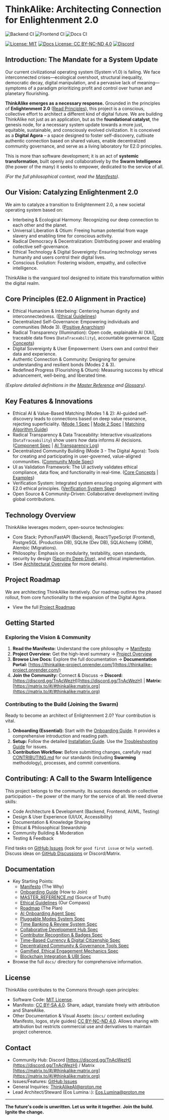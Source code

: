 # ThinkAlike: Architecting Connection for Enlightenment 2.0

![Backend CI](https://github.com/EosLumina/--ThinkAlike--/actions/workflows/backend.yml/badge.svg)
![Frontend CI](https://github.com/EosLumina/--ThinkAlike--/actions/workflows/frontend.yml/badge.svg)
![Docs CI](https://github.com/EosLumina/--ThinkAlike--/actions/workflows/docs.yml/badge.svg)

[![License: MIT](https://img.shields.io/badge/License-MIT-yellow.svg)](./LICENSE)
[![Docs License: CC BY-NC-ND 4.0](https://img.shields.io/badge/Docs%20License-CC%20BY--NC--ND%204.0-lightgrey.svg)](https://creativecommons.org/licenses/by-nc-nd/4.0/)
[![Discord](https://img.shields.io/discord/1234567890123456789?label=Discord&logo=discord&color=7289DA)](https://discord.gg/TnAcWezH)

## Introduction: The Mandate for a System Update

Our current civilizational operating system (System v1.0) is failing. We face interconnected crises—ecological overshoot, structural inequality, democratic decay, digital manipulation, and a pervasive lack of meaning—symptoms of a paradigm prioritizing profit and control over human and planetary flourishing.

**ThinkAlike emerges as a necessary response.** Grounded in the principles of **Enlightenment 2.0** ([Read Principles](./docs/core/enlightenment_2_0/enlightenment_2_0_principles.md)), this project is a conscious, collective effort to architect a different kind of digital future. We are building ThinkAlike not just as an application, but as the **foundational catalyst**, the genesis node, for a necessary system update towards a more just, equitable, sustainable, and consciously evolved civilization. It is conceived as a **Digital Agora** – a space designed to foster self-discovery, cultivate authentic connection based on shared values, enable decentralized community governance, and serve as a living laboratory for E2.0 principles.

This is more than software development; it is an act of **systemic transformation**, built openly and collaboratively by the **Swarm Intelligence** (the power of the many) it seeks to empower, dedicated to the service of all.

*(For the full philosophical context, read the [Manifesto](./docs/core/manifesto/manifesto.md)).*

## Our Vision: Catalyzing Enlightenment 2.0

We aim to catalyze a transition to Enlightenment 2.0, a new societal operating system based on:

- Interbeing & Ecological Harmony: Recognizing our deep connection to each other and the planet.
- Universal Liberation & Otium: Freeing human potential from wage slavery and enabling time for conscious activity.
- Radical Democracy & Decentralization: Distributing power and enabling collective self-governance.
- Ethical Technology & Digital Sovereignty: Ensuring technology serves humanity and users control their digital lives.
- Conscious Evolution: Fostering wisdom, empathy, and collective intelligence.

ThinkAlike is the vanguard tool designed to initiate this transformation within the digital realm.

## Core Principles (E2.0 Alignment in Practice)

- Ethical Humanism & Interbeing: Centering human dignity and interconnectedness. ([Ethical Guidelines](./docs/core/ethics/ethical_guidelines.md))
- Decentralized Self-Governance: Empowering individuals and communities (Mode 3). ([Positive Anarchism](./docs/vision/core_concepts.md#6-positive-anarchism-operational-ethos))
- Radical Transparency (Illumination): Open code, explainable AI (XAI), traceable data flows (`DataTraceability`), accountable governance. ([Core Concepts](./docs/vision/core_concepts.md#5-data-sovereignty--radical-transparency))
- Digital Sovereignty & User Empowerment: Users own and control their data and experience.
- Authentic Connection & Community: Designing for genuine understanding and resilient bonds (Modes 2 & 3).
- Redefined Progress (Flourishing & Otium): Measuring success by ethical advancement, well-being, and liberated time.

*(Explore detailed definitions in the [Master Reference](./docs/core/master_reference.md) and [Glossary](./docs/core/glossary.md)).*

## Key Features & Innovations

- Ethical AI & Value-Based Matching (Modes 1 & 2): AI-guided self-discovery leads to connections based on deep value resonance, rejecting superficiality. ([Mode 1 Spec](./docs/architecture/modes/narrative_onboarding_mode/mode1_narrative_onboarding_spec.md) | [Mode 2 Spec](./docs/architecture/modes/mode2_profile_discovery_spec.md) | [Matching Algorithm Guide](./docs/guides/developer_guides/matching_algorithm_guide.md))
- Radical Transparency & Data Traceability: Interactive visualizations (`DataTraceability`) show users *how* data informs AI decisions. ([Component Spec](./docs/components/ui_components/data_traceability_spec.md) | [AI Transparency Log](./docs/guides/developer_guides/ai/ai_transparency_log.md))
- Decentralized Community Building (Mode 3 - The Digital Agora): Tools for creating and participating in user-governed, value-aligned communities. ([Community Mode Spec](./docs/architecture/modes/community_mode/community_mode_spec.md))
- UI as Validation Framework: The UI actively validates ethical compliance, data flow, and functionality in real-time. ([Core Concepts](./docs/vision/core_concepts.md#3-ui-as-validation-framework) | [Examples](./docs/guides/developer_guides/ui_validation_examples.md))
- Verification System: Integrated system ensuring ongoing alignment with E2.0 ethical principles. ([Verification System Spec](./docs/architecture/verification_system/verification_system.md))
- Open Source & Community-Driven: Collaborative development inviting global contributions.

## Technology Overview

ThinkAlike leverages modern, open-source technologies:

- Core Stack: Python/FastAPI (Backend), React/TypeScript (Frontend), PostgreSQL (Production DB), SQLite (Dev DB), SQLAlchemy (ORM), Alembic (Migrations).
- Philosophy: Emphasis on modularity, testability, open standards, security by design ([Security Deep Dive](./docs/architecture/security/security_deep_dive.md)), and ethical implementation.
- (See [Architectural Overview](./docs/architecture/architectural_overview.md) for more details).

## Project Roadmap

We are architecting ThinkAlike iteratively. Our roadmap outlines the phased rollout, from core functionality to the expansion of the Digital Agora.

- View the full [Project Roadmap](./docs/roadmap.md)

## Getting Started

### Exploring the Vision & Community

1. **Read the Manifesto:** Understand the core philosophy -> [Manifesto](./docs/core/manifesto/manifesto.md)
2. **Project Overview:** Get the high-level summary -> [Project Overview](./docs/core/project_overview.md)
3. **Browse Live Docs:** Explore the full documentation -> **Documentation Portal:** [https://thinkalike-project.onrender.com/](https://thinkalike-project.onrender.com/)
4. **Join the Community:** Connect & Discuss -> **Discord:** [https://discord.gg/TnAcWezH](https://discord.gg/TnAcWezH) | **Matrix:** [https://matrix.to/#/#thinkalike:matrix.org](https://matrix.to/#/#thinkalike:matrix.org)

### Contributing to the Build (Joining the Swarm)

Ready to become an architect of Enlightenment 2.0? Your contribution is vital.

1. **Onboarding (Essential):** Start with the [Onboarding Guide](./docs/core/onboarding_guide.md). It provides a comprehensive introduction and reading path.
2. **Setup:** Follow the detailed [Installation Guide](./docs/core/installation.md). Use the [Troubleshooting Guide](./docs/architecture/deployment_troubleshooting.md) for issues.
3. **Contribution Workflow:** Before submitting changes, carefully read [CONTRIBUTING.md](./docs/core/contributing.md) for our standards (including **Swarming** methodology), processes, and commit conventions.

## Contributing: A Call to the Swarm Intelligence

This project belongs to the community. Its success depends on collective participation – the power of the many for the service of all. We need diverse skills:

- Code Architecture & Development (Backend, Frontend, AI/ML, Testing)
- Design & User Experience (UI/UX, Accessibility)
- Documentation & Knowledge Sharing
- Ethical & Philosophical Stewardship
- Community Building & Moderation
- Testing & Feedback

Find tasks on [GitHub Issues](https://github.com/EosLumina/ThinkAlike/issues) (look for `good first issue` or `help wanted`). Discuss ideas on [GitHub Discussions](https://github.com/EosLumina/ThinkAlike/discussions) or Discord/Matrix.

## Documentation

- Key Starting Points:
  - [Manifesto](./docs/core/manifesto/manifesto.md) (The Why)
  - [Onboarding Guide](./docs/core/onboarding_guide.md) (How to Join)
  - [MASTER_REFERENCE.md](./docs/core/master_reference.md) (Source of Truth)
  - [Ethical Guidelines](./docs/core/ethics/ethical_guidelines.md) (Our Compass)
  - [Roadmap](./docs/roadmap.md) (The Plan)
  - [AI Onboarding Agent Spec](./docs/architecture/specs/ai_onboarding_agent_spec.md)
  - [Pluggable Modes System Spec](./docs/architecture/specs/pluggable_modes_system_spec.md)
  - [Time Banking & Review System Spec](./docs/architecture/specs/time_banking_review_system_spec.md)
  - [Collaborative Development Hub Spec](./docs/architecture/specs/collaborative_development_hub_spec.md)
  - [Contributor Recognition & Badges Spec](./docs/architecture/specs/contributor_recognition_badges_spec.md)
  - [Time-Based Currency & Digital Citizenship Spec](./docs/architecture/specs/time_based_currency_digital_citizenship_spec.md)
  - [Decentralized Community & Governance Tools Spec](./docs/architecture/specs/decentralized_community_governance_spec.md)
  - [Gamified, Ethical Engagement Mechanics Spec](./docs/architecture/specs/gamified_ethical_engagement_spec.md)
  - [Blockchain Integration & UBI Spec](./docs/architecture/specs/blockchain_integration_ubi_spec.md)
- Browse the full `docs/` directory for comprehensive information.

## License

ThinkAlike contributes to the Commons through open principles:

- Software Code: [MIT License](./LICENSE).
- Manifesto: [CC BY-SA 4.0](https://creativecommons.org/licenses/by-sa/4.0/). Share, adapt, translate freely with attribution and ShareAlike.
- Other Documentation & Visual Assets: (`docs/` content excluding Manifesto, logos, style guides) [CC BY-NC-ND 4.0](https://creativecommons.org/licenses/by-nc-nd/4.0/). Allows sharing with attribution but restricts commercial use and derivatives to maintain project coherence.

## Contact

- Community Hub: Discord [https://discord.gg/TnAcWezH](https://discord.gg/TnAcWezH) / Matrix [https://matrix.to/#/#thinkalike:matrix.org](https://matrix.to/#/#thinkalike:matrix.org)
- Issues/Features: [GitHub Issues](https://github.com/EosLumina/ThinkAlike/issues)
- General Inquiries: [ThinkAlikeAI@proton.me](mailto:ThinkAlikeAI@proton.me)
- Lead Architect/Steward (Eos Lumina∴): [Eos.Lumina@proton.me](mailto:Eos.Lumina@proton.me)

---

**The future's code is unwritten. Let us write it together.**
**Join the build. Ignite the change.**
